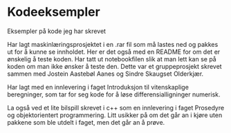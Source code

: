 # Kodeeksempler
Eksempler på kode jeg har skrevet

Har lagt maskinlæringsprosjektet i en .rar fil som må lastes ned og pakkes ut for å kunne se innholdet. Her er det også med en README for om det er ønskelig å teste koden. Har tatt ut notebookfilen slik at man lett kan se på koden om man ikke ønsker å teste den. Dette var et gruppeprosjekt skrevet sammen med Jostein Aastebøl Aanes og Sindre Skaugset Olderkjær.

Har lagt med en innlevering i faget Introduksjon til vitenskaplige beregninger, som tar for seg kode for å løse differensialligninger numerisk.

La også ved et lite bilspill skrevet i c++ som en innlevering i faget Prosedyre og objektorientert programmering. Litt usikker på om det går an i kjøre uten pakkene som ble utdelt i faget, men det går an å prøve. 

